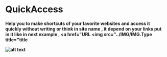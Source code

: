 # <b>QuickAccess<b>
Help you to make shortcuts of your favorite websites and access it quickly without writing or think in site name ,
it depend on your links put in it like in next example ,
<a href="URL <img src="../IMG/IMG.Type title="title

![alt text](https://github.com/ibrahimahmed1998/QuickAccess/blob/main/main.png)


 
